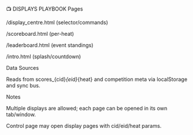 📺 DISPLAYS PLAYBOOK
Pages

/display_centre.html (selector/commands)

/scoreboard.html (per-heat)

/leaderboard.html (event standings)

/intro.html (splash/countdown)

Data Sources

Reads from scores_{cid}_{eid}_{heat} and competition meta via localStorage and sync bus.

Notes

Multiple displays are allowed; each page can be opened in its own tab/window.

Control page may open display pages with cid/eid/heat params.